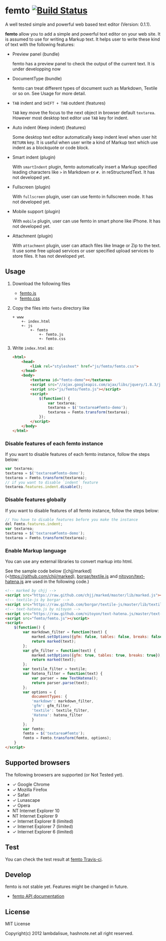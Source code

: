 femto [![Build Status](https://travis-ci.org/lambdalisue/femto.png)](https://travis-ci.org/lambdalisue/femto)
================================================================================

A well tested simple and powerful web based text editor (Version: 0.1.1).

**femto** allow you to add a simple and powerful text editor on your web site.
It is assumed to use for writing a Markup text.
It helps user to write these kind of text with the following features:

-   Preview panel (bundle)

    femto has a preview panel to check the output of the current text.
    It is under developping now

-   DocumentType (bundle)

    femto can treat different types of document such as Markdown, Textile or so
    on. See Usage for more detail.

-   `TAB` indent and `SHIFT + TAB` outdent (features)

    `TAB` key move the focus to the next object in browser default `textarea`.
    However most desktop text editor use `TAB` key for indent.

-   Auto indent (Keep indent) (features)

    Some desktop text editor automatically keep indent level when user hit
    `RETURN` key. It is useful when user write a kind of Markup text which use
    indent as a blockquote or code block.

-   Smart indent (plugin)

    With `smartIndent` plugin, femto automatically insert a Markup specified
    leading characters like `>` in Markdown or `#.` in reStructuredText.
    It has not developed yet.

-   Fullscreen (plugin)

    With `fullscreen` plugin, user can use femto in fullscreen mode.
    It has not developed yet.

-   Mobile support (plugin)

    With `mobile` plugin, user can use femto in smart phone like iPhone.
    It has not developed yet.

-   Attachment (plugin)

    With `attachment` plugin, user can attach files like Image or Zip to the
    text. It use some free upload services or user specified upload services to
    store files.
    It has not developed yet.

Usage
--------------------------------------------------------------------------------

1.  Download the following files

    - [femto.js](https://raw.github.com/lambdalisue/femto/master/publish/femto.js)
    - [femto.css](https://raw.github.com/lambdalisue/femto/master/publish/femto.css)

2.  Copy the files into `femto` directory like

    ```
    + www
        +- index.html
        +- js
            +- femto
                +- femto.js
                +- femto.css
    ```

3.  Write `index.html` as:

    ```html
    <html>
        <head>
            <link rel="stylesheet" href="js/femto/femto.css">
        </head>
        <body>
            <textarea id="femto-demo"></textarea>
            <script src="//ajax.googleapis.com/ajax/libs/jquery/1.8.3/jquery.min.js"></script>
            <script src="js/femto/femto.js"></script>
            <script>
                $(function() {
                    var textarea;
                    textarea = $('textarea#femto-demo');
                    textarea = Femto.transform(textarea);
                });
            </script>
        </body>
    </html>
    ```

### Disable features of each femto instance

If you want to disable features of each femto instance, follow the steps below:

```javascript
var textarea;
textarea = $('textarea#femto-demo');
textarea = Femto.transform(textarea);
// if you want to disable `indent` feature
textarea.features.indent.disable();
```

### Disable features globally

If you want to disable features of all femto instance, follow the steps below:

```javascript
// You have to disable features before you make the instance
del Femto.features.indent;
var textarea;
textarea = $('textarea#femto-demo');
textarea = Femto.transform(textarea);
```

### Enable Markup language

You can use any external libraries to convert markup into html.

See the sample code below ([chjj/marked](<https://github.com/chjj/marked),
[borgar/textile.js](https://github.com/borgar/textile-js) and
[nitoyon/text-hatena.js](https://github.com/nitoyon/text-hatena.js) are used in
the following code.)

```html
<!-- marked by chjj -->
<script src="https://raw.github.com/chjj/marked/master/lib/marked.js"></script>
<!-- textile-js by borgar -->
<script src="https://raw.github.com/borgar/textile-js/master/lib/textile.js"></script>
<!-- text-hatena.js by nitoyon -->
<script src="https://raw.github.com/nitoyon/text-hatena.js/master/text-hatena.js"></script>
<script src="femto/femto.js"></script>
<script>
    $(function() {
        var markdown_filter = function(text) {
            marked.setOptions({gfm: false, tables: false, breaks: false});
            return marked(text);
        };
        var gfm_filter = function(text) {
            marked.setOptions({gfm: true, tables: true, breaks: true});
            return marked(text);
        };
        var textile_filter = textile;
        var hatena_filter = function(text) {
            var parser = new TextHatena();
            return parser.parse(text);
        };
        var options = {
            documentTypes: {
            'markdown': markdown_filter,
            'gfm': gfm_filter,
            'textile': textile_filter,
            'Hatena': hatena_filter
            }
        };
        var femto;
        femto = $('textarea#femto');
        femto = Femto.transform(femto, options);
    }
</script>
```

Supported browsers
--------------------------------------------------------------------------------
The following browsers are supported (or Not Tested yet).

- &#x2713; Google Chrome
- &#x2713; Mozilla Firefox
- &#x2713; Safari
- &#x2713; Lunascape
- &#x2713; Opera
- NT Internet Explorer 10
- NT Internet Explorer 9
- &#x2713; Internet Explorer 8 (limited)
- &#x2713; Internet Explorer 7 (limited)
- &#x2713; Internet Explorer 6 (limited)

Test
--------------------------------------------------------------------------------
You can check the test result at
[femto Travis-ci](https://travis-ci.org/lambdalisue/femto).

Develop
--------------------------------------------------------------------------------
femto is not stable yet. Features might be changed in future.

- [femto API documentation](http://coffeedoc.info/github/lambdalisue/femto/master/)

License
--------------------------------------------------------------------------------
MIT License

Copyright(c) 2012 lambdalisue, hashnote.net all right reserved.
